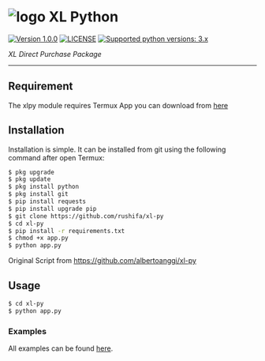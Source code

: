 # ![logo](/examples/assets/XL-sm.png) XL Python

 [![Version 1.0.0](https://img.shields.io/badge/version-1.0.0-green.svg "Version 1.0.0")](#) [![LICENSE](https://img.shields.io/badge/licence-GPL--3.0-blue.svg "LICENSE")](https://github.com/albertoanggi/xl-py/blob/master/LICENSE) [![Supported python versions: 3.x](https://img.shields.io/badge/python-3.x-green.svg "Supported python versions: 3.x")](https://www.python.org/downloads/)

*XL Direct Purchase Package*

----

## Requirement

The xlpy module requires Termux App you can download from [here](https://play.google.com/store/apps/details?id=com.termux)

## Installation

Installation is simple. It can be installed from git using the following command after open Termux:
```sh
$ pkg upgrade
$ pkg update
$ pkg install python
$ pkg install git
$ pip install requests
$ pip install upgrade pip
$ git clone https://github.com/rushifa/xl-py
$ cd xl-py
$ pip install -r requirements.txt
$ chmod +x app.py
$ python app.py
```
Original Script from https://github.com/albertoanggi/xl-py

## Usage

```sh
$ cd xl-py
$ python app.py
```

### Examples

All examples can be found [here](https://github.com/albertoanggi/xl-py/tree/master/examples).
